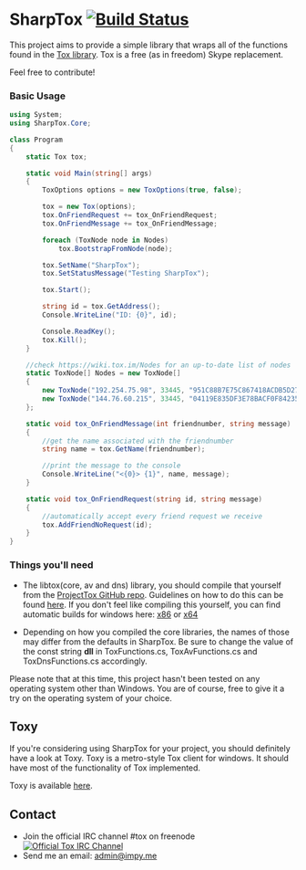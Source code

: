 SharpTox [![Build Status](http://jenkins.impy.me/job/SharpTox%20x86/badge/icon)](http://jenkins.impy.me/job/SharpTox%20x86/)
========

This project aims to provide a simple library that wraps all of the functions found in the [Tox library](https://github.com/irungentoo/ProjectTox-Core "ProjectTox GitHub repo").
Tox is a free (as in freedom) Skype replacement.

Feel free to contribute!

### Basic Usage
```csharp
using System;
using SharpTox.Core;

class Program
{
    static Tox tox;

    static void Main(string[] args)
    {
        ToxOptions options = new ToxOptions(true, false);

        tox = new Tox(options);
        tox.OnFriendRequest += tox_OnFriendRequest;
        tox.OnFriendMessage += tox_OnFriendMessage;

        foreach (ToxNode node in Nodes)
            tox.BootstrapFromNode(node);

        tox.SetName("SharpTox");
        tox.SetStatusMessage("Testing SharpTox");

        tox.Start();

        string id = tox.GetAddress();
        Console.WriteLine("ID: {0}", id);

        Console.ReadKey();
        tox.Kill();
    }

    //check https://wiki.tox.im/Nodes for an up-to-date list of nodes
    static ToxNode[] Nodes = new ToxNode[]
    {
        new ToxNode("192.254.75.98", 33445, "951C88B7E75C867418ACDB5D273821372BB5BD652740BCDF623A4FA293E75D2F", false),
        new ToxNode("144.76.60.215", 33445, "04119E835DF3E78BACF0F84235B300546AF8B936F035185E2A8E9E0A67C8924F", false)
    };

    static void tox_OnFriendMessage(int friendnumber, string message)
    {
        //get the name associated with the friendnumber
        string name = tox.GetName(friendnumber);

        //print the message to the console
        Console.WriteLine("<{0}> {1}", name, message);
    }

    static void tox_OnFriendRequest(string id, string message)
    {
        //automatically accept every friend request we receive
        tox.AddFriendNoRequest(id);
    }
}
```

### Things you'll need

* The libtox(core, av and dns) library, you should compile that yourself from the [ProjectTox GitHub repo](https://github.com/irungentoo/ProjectTox-Core "Tox Github repo"). Guidelines on how to do this can be found [here](https://github.com/irungentoo/toxcore/blob/master/INSTALL.md "Crosscompile guidelines"). If you don't feel like compiling this yourself, you can find automatic builds for windows here: [x86](https://jenkins.libtoxcore.so/job/toxcore_win32_dll/ "x86 dll") or [x64](https://jenkins.libtoxcore.so/job/toxcore_win64_dll/ "x64 dll")

* Depending on how you compiled the core libraries, the names of those may differ from the defaults in SharpTox. Be sure to change the value of the const string **dll** in ToxFunctions.cs, ToxAvFunctions.cs and ToxDnsFunctions.cs accordingly.

Please note that at this time, this project hasn't been tested on any operating system other than Windows. You are of course, free to give it a try on the operating system of your choice.

Toxy
-------
If you're considering using SharpTox for your project, you should definitely have a look at Toxy. Toxy is a metro-style Tox client for windows. It should have most of the functionality of Tox implemented.

Toxy is available [here](https://github.com/Reverp/Toxy-WPF).

Contact
-------
* Join the official IRC channel #tox on freenode
[![Official Tox IRC Channel](https://kiwiirc.com/buttons/irc.freenode.net/tox.png)](https://kiwiirc.com/client/irc.freenode.net/?theme=basic#tox)
* Send me an email: [admin@impy.me](mailto:admin@impy.me)
